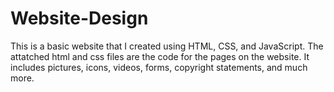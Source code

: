 # Website-Design
This is a basic website that I created using HTML, CSS, and JavaScript. The attatched html and css files are the code for the pages on the website. It includes pictures, icons, videos, forms, copyright statements, and much more.
